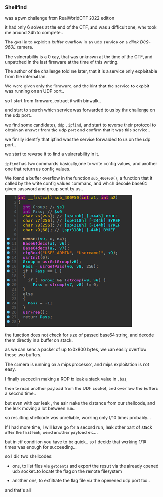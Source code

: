 ### Shellfind

was a pwn challenge from RealWorldCTF 2022 edition

it had only 6 solves at the end of the CTF, and was a difficult one, who took me around 24h to complete..

The goal is to exploit a buffer overflow in an udp service on a *dlink DCS-960L* camera.

The vulnerability is a 0 day, that was unknown at the time of the CTF, and unpatched in the last firmware at the time of this writing.

The author of the challenge told me later, that it is a service only exploitable from the internal lan.

We were given only the firmware, and the hint that the service to exploit was running on an UDP port..

so I start from firmware, extract it with binwalk..

and start to search which service was forwarded to us by the challenge on the udp port..

we find some candidates, `ddp` , `ipfind`, and start to reverse their protocol to obtain an answer from the udp port and confirm that it was this service..

we finally identify that ipfind was the service forwarded to us on the udp port..

we start to reverse it to find a vulnerability in it.

`ipfind` has two commands basically,one to write config values, and another one that return us config values.

We found a buffer overflow in the function `sub_400F50()`, a function that it called by the write config values command, and which decode base64 given password and group sent by us..

![](https://github.com/nobodyisnobody/write-ups/raw/main/RealWorldCTF.2022/pwn/Shellfind/pics/reverse.png)

the function does not check for size of passed base64 string, and decode them directly in a buffer on stack..

as we can send a packet of up to 0x800 bytes, we can easily overflow these two buffers.

The camera is running on a mips processor, and mips exploitation is not easy.

I finally succed in making a ROP to leak a stack value in `.bss`, 

then to read another payload from the UDP socket, and overflow the buffers a second time..

but even with our leak , the aslr make the distance from our shellcode, and the leak moving a lot between run..

so resulting shellcode was unreliable, working only 1/10 times probably...

If I had more time, I will have go for a second run, leak other part of stack after the first leak, send another payload etc...

but in ctf condition you have to be quick.. so I decide that working 1/10 times was enough for succeeding...

so I did two shellcodes:

+ one, to list files via `getdents` and export the result via the already opened udp socket..to locate the flag on the remote filesystem

+ another one, to exfiltrate the flag file via the openened udp port too..

and that's all

